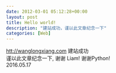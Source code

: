 ```yaml
---
date: 2012-03-01 05:12:28+00:00
layout: post
title: Hello world!
description: "建站成功，谨以此文章纪念一下"
categories: [Web]
---
```


[htt://wanglongxiang.com](http://wanglongxiang.com) 建站成功  
谨以此文章纪念一下, 谢谢 Liam! 谢谢Python!  
2016.05.17



